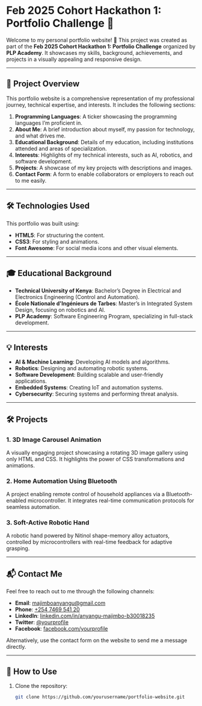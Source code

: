 # Feb 2025 Cohort Hackathon 1: Portfolio Challenge 🚀

Welcome to my personal portfolio website! 🎉 This project was created as part of the **Feb 2025 Cohort Hackathon 1: Portfolio Challenge** organized by **PLP Academy**. It showcases my skills, background, achievements, and projects in a visually appealing and responsive design.

---

## 🌟 Project Overview
This portfolio website is a comprehensive representation of my professional journey, technical expertise, and interests. It includes the following sections:

1. **Programming Languages**: A ticker showcasing the programming languages I’m proficient in.
2. **About Me**: A brief introduction about myself, my passion for technology, and what drives me.
3. **Educational Background**: Details of my education, including institutions attended and areas of specialization.
4. **Interests**: Highlights of my technical interests, such as AI, robotics, and software development.
5. **Projects**: A showcase of my key projects with descriptions and images.
6. **Contact Form**: A form to enable collaborators or employers to reach out to me easily.

---

## 🛠️ Technologies Used
This portfolio was built using:
- **HTML5**: For structuring the content.
- **CSS3**: For styling and animations.
- **Font Awesome**: For social media icons and other visual elements.

---

## 🎓 Educational Background
- **Technical University of Kenya**: Bachelor’s Degree in Electrical and Electronics Engineering (Control and Automation).
- **École Nationale d'Ingénieurs de Tarbes**: Master’s in Integrated System Design, focusing on robotics and AI.
- **PLP Academy**: Software Engineering Program, specializing in full-stack development.

---

## 💡 Interests
- **AI & Machine Learning**: Developing AI models and algorithms.
- **Robotics**: Designing and automating robotic systems.
- **Software Development**: Building scalable and user-friendly applications.
- **Embedded Systems**: Creating IoT and automation systems.
- **Cybersecurity**: Securing systems and performing threat analysis.

---

## 🛠️ Projects

### 1. **3D Image Carousel Animation**
A visually engaging project showcasing a rotating 3D image gallery using only HTML and CSS. It highlights the power of CSS transformations and animations.

### 2. **Home Automation Using Bluetooth**
A project enabling remote control of household appliances via a Bluetooth-enabled microcontroller. It integrates real-time communication protocols for seamless automation.

### 3. **Soft-Active Robotic Hand**
A robotic hand powered by Nitinol shape-memory alloy actuators, controlled by microcontrollers with real-time feedback for adaptive grasping.

---

## 📬 Contact Me
Feel free to reach out to me through the following channels:
- **Email**: [majimboanyangu@gmail.com](mailto:majimboanyangu@gmail.com)
- **Phone**: [+254 7469 541 20](tel:+254746954120)
- **LinkedIn**: [linkedin.com/in/anyangu-majimbo-b30018235](https://www.linkedin.com/in/anyangu-majimbo-b30018235/)
- **Twitter**: [@yourprofile](https://twitter.com/yourprofile)
- **Facebook**: [facebook.com/yourprofile](https://facebook.com/yourprofile)

Alternatively, use the contact form on the website to send me a message directly.

---

## 📁 How to Use
1. Clone the repository:
   ```bash
   git clone https://github.com/yourusername/portfolio-website.git